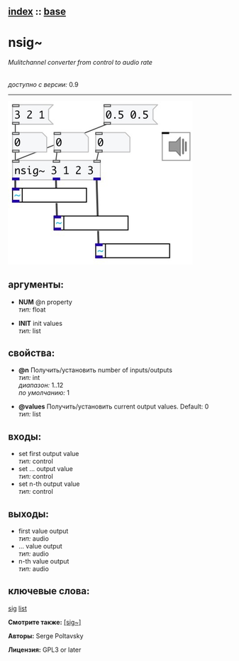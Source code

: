 [index](index.html) :: [base](category_base.html)
---

# nsig~

###### Mulitchannel converter from control to audio rate

*доступно с версии:* 0.9

---




[![example](../examples/img/nsig~.jpg)](../examples/pd/nsig~.pd)



## аргументы:

* **NUM**
@n property<br>
_тип:_ float<br>

* **INIT**
init values<br>
_тип:_ list<br>





## свойства:

* **@n** 
Получить/установить number of inputs/outputs<br>
_тип:_ int<br>
_диапазон:_ 1..12<br>
_по умолчанию:_ 1<br>

* **@values** 
Получить/установить current output values. Default: 0<br>
_тип:_ list<br>



## входы:

* set first output value<br>
_тип:_ control
* set ... output value<br>
_тип:_ control
* set n-th output value<br>
_тип:_ control



## выходы:

* first value output<br>
_тип:_ audio
* ... value output<br>
_тип:_ audio
* n-th value output<br>
_тип:_ audio



## ключевые слова:

[sig](keywords/sig.html)
[list](keywords/list.html)



**Смотрите также:**
[\[sig~\]](sig~.html)




**Авторы:** Serge Poltavsky




**Лицензия:** GPL3 or later





